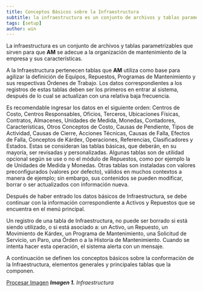 ```yaml
---
title: Conceptos Básicos sobre la Infraestructura
subtitle: la infraestructura es un conjunto de archivos y tablas parametrizables que sirven para que ** AM 4G ** sea adecuado para la organización de mantenimiento de la empresa y sus características.
tags: [setup]
author: win
---
```


La infraestructura es un conjunto de archivos y tablas parametrizables que sirven para que **AM** se adecue a la organización de mantenimiento de la empresa y sus características.

A la Infraestructura pertenecen tablas que **AM** utiliza como base para agilizar la definición de Equipos, Repuestos, Programas de Mantenimiento y sus respectivas Órdenes de Trabajo. Los datos correspondientes a los registros de estas tablas deben ser los primeros en entrar al sistema, después de lo cual se actualizan con una relativa baja frecuencia.

Es recomendable ingresar los datos en el siguiente orden: Centros de Costo, Centros Responsables, Oficios, Terceros, Ubicaciones Físicas, Contratos, Almacenes, Unidades  de Medida, Monedas, Contadores, Características, Otros Conceptos de Costo, Causas de Pendiente, Tipos de Actividad, Causas de Cierre, Acciones Técnicas, Causas de Falla, Efectos de Falla, Conceptos de Kárdex, Operaciones, Referencias, Clasificadores y Estados. Estas se consideran las tablas básicas, que deberán, en su mayoría, ser revisadas y personalizadas. Algunas tablas son de utilidad opcional según se use o no el módulo de Repuestos, como por ejemplo la de Unidades de Medida y Monedas. Otras tablas son instaladas con valores preconfigurados (valores por defecto), válidos en muchos contextos a manera de ejemplo; sin embargo, sus contenidos se pueden modificar, borrar o ser actualizados con información nueva.

Después de haber entrado los datos básicos de Infraestructura, se debe continuar  con la información correspondiente a Activos y Repuestos que se encuentra en el menú principal.

Un registro de una tabla de Infraestructura, no puede ser borrado si está siendo utilizado, o si está asociado a: un Activo, un Repuesto, un Movimiento de Kárdex, un Programa de Mantenimiento, una Solicitud de Servicio, un Paro, una Órden o a la Historia de Mantenimiento. Cuando se intenta hacer esta operación, el sistema alerta con un mensaje.

A continuación se definen los conceptos básicos sobre la conformación de la Infraestructura, elementos generales y principales tablas que la componen.

[Procesar Imagen](../../assets/images/cap02/chp02_img01.png)
_**Imagen 1.** Infraestructura_
